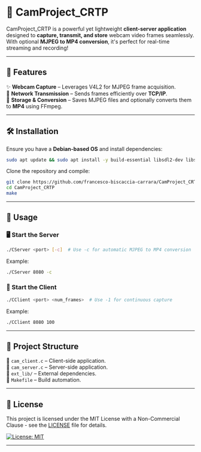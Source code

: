 # 📸 CamProject_CRTP

CamProject_CRTP is a powerful yet lightweight **client-server application** designed to **capture, transmit, and store** webcam video frames seamlessly. With optional **MJPEG to MP4 conversion**, it's perfect for real-time streaming and recording!

---

## 🚀 Features
✨ **Webcam Capture** – Leverages V4L2 for MJPEG frame acquisition.    
🎥 **Network Transmission** – Sends frames efficiently over **TCP/IP**.     
💾 **Storage & Conversion** – Saves MJPEG files and optionally converts them to **MP4** using FFmpeg.

---

## 🛠️ Installation
Ensure you have a **Debian-based OS** and install dependencies:
```bash
sudo apt update && sudo apt install -y build-essential libsdl2-dev libsdl2-image-dev libv4l-dev v4l-utils ffmpeg
```
Clone the repository and compile:
```bash
git clone https://github.com/francesco-biscaccia-carrara/CamProject_CRTP.git
cd CamProject_CRTP
make
```

---

## 🎯 Usage
### 🖥️ Start the Server
```bash
./CServer <port> [-c]  # Use -c for automatic MJPEG to MP4 conversion
```
Example:
```bash
./CServer 8080 -c
```

### 📡 Start the Client
```bash
./CClient <port> <num_frames>  # Use -1 for continuous capture
```
Example:
```bash
./CClient 8080 100
```

---

## 📂 Project Structure
📁 `cam_client.c` – Client-side application.    
📁 `cam_server.c` – Server-side application.    
📁 `ext_lib/` – External dependencies.  
📄 `Makefile` – Build automation.   

---

## 📜 License
This project is licensed under the MIT License with a Non-Commercial Clause - see the [LICENSE](LICENSE) file for details.

[![License: MIT](https://img.shields.io/badge/License-MIT-yellow.svg)](LICENSE)

---

